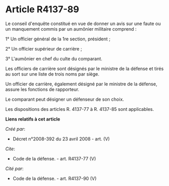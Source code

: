 # Article R4137-89

Le conseil d'enquête constitué en vue de donner un avis sur une faute ou un manquement commis par un aumônier militaire
comprend : 

1° Un officier général de la 1re section, président ; 

2° Un officier supérieur de carrière ; 

3° L'aumônier en chef du culte du comparant. 

Les officiers de carrière sont désignés par le ministre de la défense et tirés au sort sur une liste de trois noms par
siège. 

Un officier de carrière, également désigné par le ministre de la défense, assure les fonctions de rapporteur. 

Le comparant peut désigner un défenseur de son choix. 

Les dispositions des articles R. 4137-77 à R. 4137-85 sont applicables.

**Liens relatifs à cet article**

_Créé par_:

  - Décret n°2008-392 du 23 avril 2008 - art. (V)

_Cite_:

  - Code de la défense. - art. R4137-77 (V)

_Cité par_:

  - Code de la défense. - art. R4137-90 (V)
